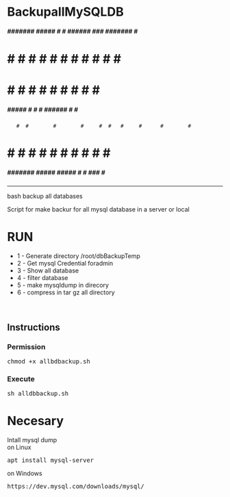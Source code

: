 # BackupallMySQLDB


  #####   #######   #####   #     #  ######   ###  #######  #     # 
 #     #  #        #     #  #     #  #     #   #      #      #   #  
 #        #        #        #     #  #     #   #      #       # #   
  #####   #####    #        #     #  ######    #      #        #    
       #  #        #        #     #  #   #     #      #        #    
 #     #  #        #     #  #     #  #    #    #      #        #    
  #####   #######   #####    #####   #     #  ###     #        #    



<hr>
bash backup all databases

Script for make backur for all  mysql database in a server or local
<h1>RUN</h1>
<ul>
<li>1 - Generate directory /root/dbBackupTemp</li>
<li>2 - Get mysql Credential foradmin</li>
<li>3 - Show all database</li>
<li>4 - filter database</li>
<li>5 - make mysqldump in direcory</li>
<li>6 - compress in tar gz all directory</li>
</ul>
<br>
<h2>Instructions</h2>
<h3>Permission</h3>
<pre>
chmod +x allbdbackup.sh
</pre>

<h3>Execute</h3>
<pre>
sh alldbbackup.sh
</pre>

<h1>Necesary</h1>
Intall mysql dump
<br>
on Linux
<pre>apt install mysql-server</pre>

on Windows
<pre>https://dev.mysql.com/downloads/mysql/</pre>



